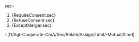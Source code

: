 sec=<ol><li>{RequireConsent.sec}<li>{RefuseConsent.sec}<li>{ExceptMerger.sec}</ol>

=[G/Agt-Cooperate-CmA/Sec/Relate/Assign/Limit/-Mutual/0.md]
